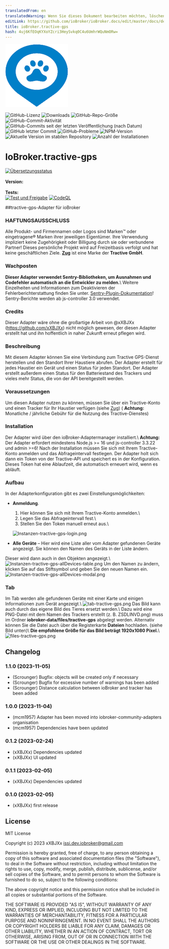 ```yaml
---
translatedFrom: en
translatedWarning: Wenn Sie dieses Dokument bearbeiten möchten, löschen Sie bitte das Feld "translationsFrom". Andernfalls wird dieses Dokument automatisch erneut übersetzt
editLink: https://github.com/ioBroker/ioBroker.docs/edit/master/docs/de/adapterref/iobroker.tractive-gps/README.md
title: ioBroker.tractive-gps
hash: 4uj6KfEOqKYXoYZcri3HeySvkq0C4u6UmhrWQuNmORw=
---
```

![Logo](../../../en/adapterref/iobroker.tractive-gps/admin/tractive-gps.png)

![GitHub-Lizenz](https://img.shields.io/github/license/iobroker-community-adapters/ioBroker.tractive-gps)
![Downloads](https://img.shields.io/npm/dm/iobroker.tractive-gps.svg)
![GitHub-Repo-Größe](https://img.shields.io/github/repo-size/iobroker-community-adapters/ioBroker.tractive-gps)
![GitHub-Commit-Aktivität](https://img.shields.io/github/commit-activity/m/iobroker-community-adapters/ioBroker.tractive-gps)
![GitHub-Commits seit der letzten Veröffentlichung (nach Datum)](https://img.shields.io/github/commits-since/iobroker-community-adapters/ioBroker.tractive-gps/latest)
![GitHub letzter Commit](https://img.shields.io/github/last-commit/iobroker-community-adapters/ioBroker.tractive-gps)
![GitHub-Probleme](https://img.shields.io/github/issues/iobroker-community-adapters/ioBroker.tractive-gps)
![NPM-Version](http://img.shields.io/npm/v/iobroker.tractive-gps.svg)
![Aktuelle Version im stabilen Repository](https://iobroker.live/badges/tractive-gps-stable.svg)
![Anzahl der Installationen](https://iobroker.live/badges/tractive-gps-installed.svg)

# IoBroker.tractive-gps
[![Übersetzungsstatus](https://weblate.iobroker.net/widgets/adapters/-/tractive-gps/svg-badge.svg)](https://weblate.iobroker.net/engage/adapters/?utm_source=widget)</br> </br> **Version:** </br> </br> **Tests:** </br> [![Test und Freigabe](https://github.com/iobroker-community-adapters/ioBroker.tractive-gps/actions/workflows/test-and-release.yml/badge.svg)](https://github.com/iobroker-community-adapters/ioBroker.tractive-gps/actions/workflows/test-and-release.yml) [![CodeQL](https://github.com/iobroker-community-adapters/ioBroker.tractive-gps/actions/workflows/codeql.yml/badge.svg)](https://github.com/iobroker-community-adapters/ioBroker.tractive-gps/actions/workflows/codeql.yml)

##tractive-gps-Adapter für ioBroker
### HAFTUNGSAUSSCHLUSS
Alle Produkt- und Firmennamen oder Logos sind Marken™ oder eingetragene® Marken ihrer jeweiligen Eigentümer. Ihre Verwendung impliziert keine Zugehörigkeit oder Billigung durch sie oder verbundene Partner! Dieses persönliche Projekt wird auf Freizeitbasis verfolgt und hat keine geschäftlichen Ziele. **[Zug](https://tractive.com/de/)** ist eine Marke der **Tractive GmbH**.

### Wachposten
**Dieser Adapter verwendet Sentry-Bibliotheken, um Ausnahmen und Codefehler automatisch an die Entwickler zu melden.**\ Weitere Einzelheiten und Informationen zum Deaktivieren der Fehlerberichterstattung finden Sie unter.
[Sentry-Plugin-Dokumentation](https://github.com/ioBroker/plugin-sentry#plugin-sentry)! Sentry-Berichte werden ab js-controller 3.0 verwendet.

### Credits
Dieser Adapter wäre ohne die großartige Arbeit von @xXBJXx (https://github.com/xXBJXx) nicht möglich gewesen, der diesen Adapter erstellt hat und ihn hoffentlich in naher Zukunft erneut pflegen wird.

### Beschreibung
Mit diesem Adapter können Sie eine Verbindung zum Tractive GPS-Dienst herstellen und den Standort Ihrer Haustiere abrufen. Der Adapter erstellt für jedes Haustier ein Gerät und einen Status für jeden Standort. Der Adapter erstellt außerdem einen Status für den Batteriestand des Trackers und vieles mehr Status, die von der API bereitgestellt werden.

### Voraussetzungen
Um diesen Adapter nutzen zu können, müssen Sie über ein Tractive-Konto und einen Tracker für Ihr Haustier verfügen (siehe [Zug](https://tractive.com/de/)) ( **Achtung:** Monatliche / jährliche Gebühr für die Nutzung des Tractive-Dienstes)

### Installation
Der Adapter wird über den ioBroker-Adaptermanager installiert.\ **Achtung:** Der Adapter erfordert mindestens Node.js >= 16 und js-controller 3.3.22 und admin >=6! Nach der Installation müssen Sie sich mit Ihrem Tractive-Konto anmelden und das Abfrageintervall festlegen. Der Adapter holt sich dann ein Token von der Tractive-API und speichert es in der Konfiguration. Dieses Token hat eine Ablaufzeit, die automatisch erneuert wird, wenn es abläuft.

### Aufbau
In der Adapterkonfiguration gibt es zwei Einstellungsmöglichkeiten:

* **Anmeldung**.
  1. Hier können Sie sich mit Ihrem Tractive-Konto anmelden.\
  2. Legen Sie das Abfrageintervall fest.\
  3. Stellen Sie den Token manuell erneut aus.\

  ![Instanzen-tractive-gps-login.png](../../../en/adapterref/iobroker.tractive-gps/admin%2Fimages%2Finstances-tractive-gps-login.png)

* **Alle Geräte** – Hier wird eine Liste aller vom Adapter gefundenen Geräte angezeigt. Sie können den Namen des Geräts in der Liste ändern.

Dieser wird dann auch in den Objekten angezeigt.\ ![Instanzen-tractive-gps-allDevices-table.png](../../../en/adapterref/iobroker.tractive-gps/admin%2Fimages%2Finstances-tractive-gps-allDevices-table.png) Um den Namen zu ändern, klicken Sie auf das Stiftsymbol und geben Sie den neuen Namen ein.
![Instanzen-tractive-gps-allDevices-modal.png](../../../en/adapterref/iobroker.tractive-gps/admin%2Fimages%2Finstances-tractive-gps-allDevices-modal.png)

### Tab
Im Tab werden alle gefundenen Geräte mit einer Karte und einigen Informationen zum Gerät angezeigt.\ ![tab-tractive-gps.png](../../../en/adapterref/iobroker.tractive-gps/admin%2Fimages%2Ftab-tractive-gps.png) Das Bild kann auch durch das eigene Bild des Tieres ersetzt werden.\ Dazu wird eine PNG-Datei mit dem Namen des Trackers erstellt (z. B. ZSDLINVD.png) muss im Ordner **iobroker-data/files/tractive-gps** abgelegt werden.
Alternativ können Sie die Datei auch über die Registerkarte **Dateien** hochladen. (siehe Bild unten)\ **Die empfohlene Größe für das Bild beträgt 1920x1080 Pixel.**\ ![files-tractive-gps.png](../../../en/adapterref/iobroker.tractive-gps/admin%2Fimages%2Ffiles-tractive-gps.png)

## Changelog
<!--
    Placeholder for the next version (at the beginning of the line):
    ### **WORK IN PROGRESS**
-->
### 1.1.0 (2023-11-05)
* (Scrounger) Bugfix: objects will be created only if necessary
* (Scrounger) Bugfix for excessive number of warnings has been added
* (Scrounger) Distance calculation between ioBroker and tracker has been added

### 1.0.0 (2023-11-04)
* (mcm1957) Adapter has been moved into iobroker-community-adapters organisation
* (mcm1957) Dependencies have been updated

### 0.1.2 (2023-02-24)
* (xXBJXx) Dependencies updated
* (xXBJXx) UI updated

### 0.1.1 (2023-02-05)
* (xXBJXx) Dependencies updated

### 0.1.0 (2023-02-05)
* (xXBJXx) first release

## License
MIT License

Copyright (c) 2023 xXBJXx <issi.dev.iobroker@gmail.com>

Permission is hereby granted, free of charge, to any person obtaining a copy
of this software and associated documentation files (the "Software"), to deal
in the Software without restriction, including without limitation the rights
to use, copy, modify, merge, publish, distribute, sublicense, and/or sell
copies of the Software, and to permit persons to whom the Software is
furnished to do so, subject to the following conditions:

The above copyright notice and this permission notice shall be included in all
copies or substantial portions of the Software.

THE SOFTWARE IS PROVIDED "AS IS", WITHOUT WARRANTY OF ANY KIND, EXPRESS OR
IMPLIED, INCLUDING BUT NOT LIMITED TO THE WARRANTIES OF MERCHANTABILITY,
FITNESS FOR A PARTICULAR PURPOSE AND NONINFRINGEMENT. IN NO EVENT SHALL THE
AUTHORS OR COPYRIGHT HOLDERS BE LIABLE FOR ANY CLAIM, DAMAGES OR OTHER
LIABILITY, WHETHER IN AN ACTION OF CONTRACT, TORT OR OTHERWISE, ARISING FROM,
OUT OF OR IN CONNECTION WITH THE SOFTWARE OR THE USE OR OTHER DEALINGS IN THE
SOFTWARE.